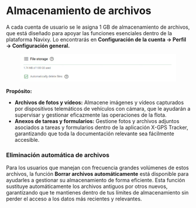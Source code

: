 # Almacenamiento de archivos

A cada cuenta de usuario se le asigna 1 GB de almacenamiento de archivos, que está diseñado para apoyar las funciones esenciales dentro de la plataforma Navixy. Lo encontrarás en **Configuración de la cuenta → Perfil → Configuración general.**

<figure><img src="../../.gitbook/assets/image (3) (1).png" alt="" width="563"><figcaption></figcaption></figure>

**Propósito:**

* **Archivos de fotos y vídeos:** Almacene imágenes y vídeos capturados por dispositivos telemáticos de vehículos con cámara, que le ayudarán a supervisar y gestionar eficazmente las operaciones de la flota.
* **Anexos de tareas y formularios:** Gestione fotos y archivos adjuntos asociados a tareas y formularios dentro de la aplicación X-GPS Tracker, garantizando que toda la documentación relevante sea fácilmente accesible.

### Eliminación automática de archivos

Para los usuarios que manejan con frecuencia grandes volúmenes de estos archivos, la función **Borrar archivos automáticamente** está disponible para ayudarles a gestionar su almacenamiento de forma eficiente. Esta función sustituye automáticamente los archivos antiguos por otros nuevos, garantizando que te mantienes dentro de tus límites de almacenamiento sin perder el acceso a los datos más recientes y relevantes.
